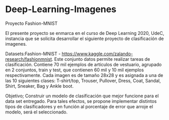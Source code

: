 # Deep-Learning-Imagenes
Proyecto Fashion-MNIST

El presente proyecto se enmarca en el curso de Deep Learning 2020, UdeC, instancia que se solicita desarrollar el siguiente proyecto de clasificación de imagenes.

Datasets:Fashion-MNIST - https://www.kaggle.com/zalando-research/fashionmnist. Este conjunto datos permite realizar tareas de clasificación.
Contiene 70 mil ejemplos de artículos de vestuario, agrupado en 2 conjuntos, train y test, que contienen 60 mil y 10 mil ejemplos respectivamente. Cada imagen es de tamaño 28x28 y es asignada a una de las 10 siguientes clases: T-shirt/top, Trouser, Pullover, Dress, Coat, Sandal, Shirt, Sneaker, Bag y Ankle boot. 

Objetivo; Construir un modelo de clasificación que mejor funcione para el data set entregado. Para tales efectos, se propone implementar distintos tipos de clasificadores y en función al porcentaje de error que arroje el modelo, será el seleccionado.
